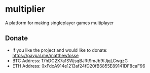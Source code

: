 # multiplier
A platform for making singleplayer games multiplayer



## Donate
  * If you like the project and would like to donate:
  https://paypal.me/matthewfosse
  * BTC Address: 17hDC2X7a1SWjsqBJRt9mJb9fJjqLCwgzG
  * ETH Address: 0xFdcA914e1213af24fD20fB6855E89141DF8caF96
